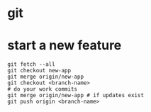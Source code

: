 # git

# start a new feature

```shell
git fetch --all
git checkout new-app
git merge origin/new-app
git checkout <branch-name>
# do your work commits
git merge origin/new-app # if updates exist
git push origin <branch-name>
```
